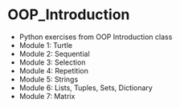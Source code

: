 # OOP_Introduction
- Python exercises from OOP Introduction class
- Module 1: Turtle
- Module 2: Sequential
- Module 3: Selection
- Module 4: Repetition
- Module 5: Strings
- Module 6: Lists, Tuples, Sets, Dictionary
- Module 7: Matrix
